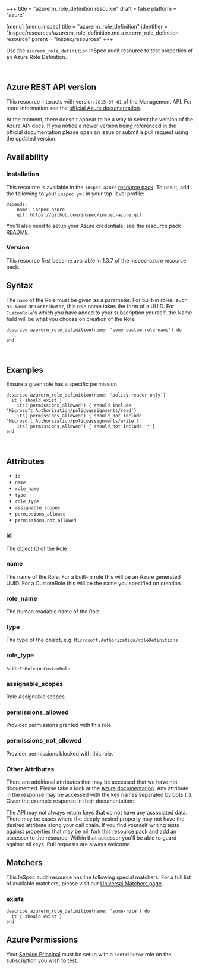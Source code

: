 +++
title = "azurerm_role_definition resource"
draft = false
platform = "azure"

[menu]
  [menu.inspec]
    title = "azurerm_role_definition"
    identifier = "inspec/resources/azurerm_role_definition.md azurerm_role_definition resource"
    parent = "inspec/resources"
+++


Use the `azurerm_role_definition` InSpec audit resource to test properties of
an Azure Role Definition.

<br />

## Azure REST API version

This resource interacts with version `2015-07-01` of the Management API. For more
information see the [official Azure documentation](https://docs.microsoft.com/en-us/rest/api/authorization/roledefinitions/get#roledefinition).

At the moment, there doesn't appear to be a way to select the version of the
Azure API docs. If you notice a newer version being referenced in the official
documentation please open an issue or submit a pull request using the updated
version.

## Availability

### Installation

This resource is available in the `inspec-azure` [resource
pack](https://www.inspec.io/docs/reference/glossary/#resource-pack). To use it, add the
following to your `inspec.yml` in your top-level profile:

    depends:
      - name: inspec-azure
        git: https://github.com/inspec/inspec-azure.git

You'll also need to setup your Azure credentials; see the resource pack
[README](https://github.com/inspec/inspec-azure#inspec-for-azure).

### Version

This resource first became available in 1.3.7 of the inspec-azure resource pack.

## Syntax

The `name` of the Role must be given as a parameter. For built-in roles, such as `Owner` or `Contributor`, this role name takes the form of a UUID. For `CustomRole`'s which you have added to your subscription yourself, the Name field will be what you choose on creation of the Role.

    describe azurerm_role_definition(name: 'some-custom-role-name') do
      ...
    end

<br />

## Examples

Ensure a given role has a specific permission

    describe azurerm_role_definition(name: 'policy-reader-only')
      it { should exist }
        its('permissions_allowed') { should include 'Microsoft.Authorization/policyassignments/read'}
        its('permissions_allowed') { should_not include 'Microsoft.Authorization/policyassignments/write'}
        its('permissions_allowed') { should_not include '*'}
    end

<br />


## Attributes

  - `id`
  - `name`
  - `role_name`
  - `type`
  - `role_type`
  - `assignable_scopes`
  - `permissions_allowed`
  - `permissions_not_allowed`


  ### id
  The object ID of the Role

  ### name
  The name of the Role. For a built-in role this will be an Azure generated UUID. For a CustomRole this will be the name you specified on creation.

  ### role_name
  The human readable name of the Role.

  ### type
  The type of the object, e.g. `Microsoft.Authorization/roleDefinitions`

  ### role_type
  `BuiltInRole` or `CustomRole`

  ### assignable_scopes
  Role Assignable scopes.

  ### permissions_allowed
  Provider permissions granted with this role.

  ### permissions_not_allowed
  Provider permissions blocked with this role.

### Other Attributes

There are additional attributes that may be accessed that we have not
documented. Please take a look at the [Azure documentation](#-Azure-REST-API-version).
Any attribute in the response may be accessed with the key names separated by
dots (`.`). Given the example response in their documentation:


The API may not always return keys that do not have any associated data. There
may be cases where the deeply nested property may not have the desired
attribute along your call chain. If you find yourself writing tests against
properties that may be nil, fork this resource pack and add an accessor to the
resource. Within that accessor you'll be able to guard against nil keys. Pull
requests are always welcome.

## Matchers

This InSpec audit resource has the following special matchers. For a full list of
available matchers, please visit our [Universal Matchers
page](https://www.inspec.io/docs/reference/matchers/).

### exists

    describe azurerm_role_definition(name: 'some-role') do
      it { should exist }
    end

## Azure Permissions

Your [Service
Principal](https://docs.microsoft.com/en-us/azure/azure-resource-manager/resource-group-create-service-principal-portal)
must be setup with a `contributor` role on the subscription you wish to test.
